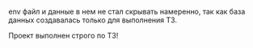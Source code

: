 env файл и данные в нем не стал скрывать намеренно, так как база данных создавалась только для выполнения ТЗ.

Проект выполнен строго по ТЗ!
